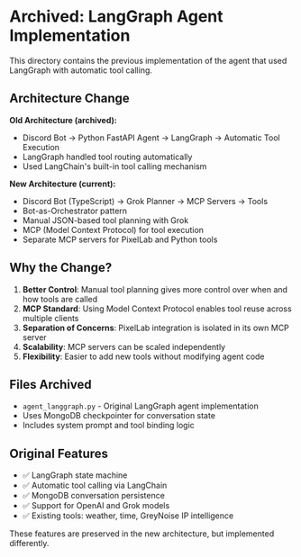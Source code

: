 # Archived: LangGraph Agent Implementation

This directory contains the previous implementation of the agent that used LangGraph with automatic tool calling.

## Architecture Change

**Old Architecture (archived):**
- Discord Bot → Python FastAPI Agent → LangGraph → Automatic Tool Execution
- LangGraph handled tool routing automatically
- Used LangChain's built-in tool calling mechanism

**New Architecture (current):**
- Discord Bot (TypeScript) → Grok Planner → MCP Servers → Tools
- Bot-as-Orchestrator pattern
- Manual JSON-based tool planning with Grok
- MCP (Model Context Protocol) for tool execution
- Separate MCP servers for PixelLab and Python tools

## Why the Change?

1. **Better Control**: Manual tool planning gives more control over when and how tools are called
2. **MCP Standard**: Using Model Context Protocol enables tool reuse across multiple clients
3. **Separation of Concerns**: PixelLab integration is isolated in its own MCP server
4. **Scalability**: MCP servers can be scaled independently
5. **Flexibility**: Easier to add new tools without modifying agent code

## Files Archived

- `agent_langgraph.py` - Original LangGraph agent implementation
- Uses MongoDB checkpointer for conversation state
- Includes system prompt and tool binding logic

## Original Features

- ✅ LangGraph state machine
- ✅ Automatic tool calling via LangChain
- ✅ MongoDB conversation persistence
- ✅ Support for OpenAI and Grok models
- ✅ Existing tools: weather, time, GreyNoise IP intelligence

These features are preserved in the new architecture, but implemented differently.


